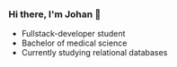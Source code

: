 ### Hi there, I'm Johan 👋
- Fullstack-developer student
- Bachelor of medical science
- Currently studying relational databases
